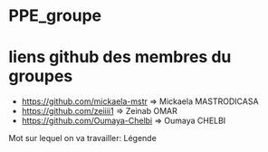# PPE_groupe
# liens github des membres du groupes 
- https://github.com/mickaela-mstr => Mickaela MASTRODICASA
- https://github.com/zeiiii1 => Zeinab OMAR 
- https://github.com/Oumaya-Chelbi => Oumaya CHELBI

Mot sur lequel on va travailler: Légende

